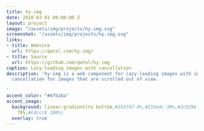 ```yaml
---
title: hy-img
date: 2018-03-01 00:00:00 Z
layout: project
image: "/assets/img/projects/hy-img.svg"
screenshot: "/assets/img/projects/hy-img.svg"
links:
- title: Website
  url: https://qwtel.com/hy-img/
- title: Source
  url: https://github.com/qwtel/hy-img
caption: Lazy-loading images with cancellation
description: 'hy-img is a web component for lazy-loading images with in-flight request
  cancellation for images that are scrolled out of view.

'
accent_color: "#4fb1ba"
accent_image:
  background: linear-gradient(to bottom,#193747 0%,#233e4c 30%,#3c929e 50%,#d5d5d4
    70%,#cdccc8 100%)
  overlay: true
---
```



